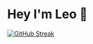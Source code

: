 # Hey I'm **Leo** :wave:

[![GitHub Streak](https://github-readme-streak-stats.herokuapp.com?user=leschi4banane&theme=buefy-dark)](https://git.io/streak-stats)
